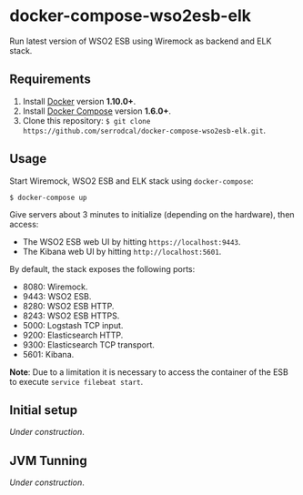 # docker-compose-wso2esb-elk

Run latest version of WSO2 ESB using Wiremock as backend and ELK stack.

## Requirements

1. Install [Docker](https://www.docker.com/community-edition#/download) version **1.10.0+**.
2. Install [Docker Compose](https://docs.docker.com/compose/install/) version **1.6.0+**.
3. Clone this repository: `$ git clone https://github.com/serrodcal/docker-compose-wso2esb-elk.git`.

## Usage

Start Wiremock, WSO2 ESB and ELK stack using `docker-compose`:

```
$ docker-compose up
```

Give servers about 3 minutes to initialize (depending on the hardware), then access:

* The WSO2 ESB web UI by hitting `https://localhost:9443`.
* The Kibana web UI by hitting `http://localhost:5601`.

By default, the stack exposes the following ports:

* 8080: Wiremock.
* 9443: WSO2 ESB.
* 8280: WSO2 ESB HTTP.
* 8243: WSO2 ESB HTTPS.
* 5000: Logstash TCP input.
* 9200: Elasticsearch HTTP.
* 9300: Elasticsearch TCP transport.
* 5601: Kibana.

**Note**: Due to a limitation it is necessary to access the container of the ESB to execute `service filebeat start`.

## Initial setup

_Under construction_.

## JVM Tunning

_Under construction_.